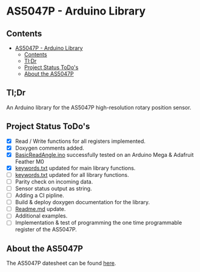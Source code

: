 # AS5047P - Arduino Library

## Contents

- [AS5047P - Arduino Library](#as5047p---arduino-library)
  - [Contents](#contents)
  - [Tl;Dr](#tldr)
  - [Project Status ToDo's](#project-status-todos)
  - [About the AS5047P](#about-the-as5047p)

## Tl;Dr
An Arduino library for the AS5047P high-resolution rotary position sensor.

## Project Status ToDo's

- [X] Read / Write functions for all registers implemented.
- [X] Doxygen comments added.
- [X] [BasicReadAngle.ino](examples/BasicReadAngle/BasicReadAngle.ino) successfully tested on an Arduino Mega & Adafruit Feather M0
- [X] [keywords.txt](keywords.txt) updated for main library functions.
- [ ] [keywords.txt](keywords.txt) updated for all library functions.
- [ ] Parity check on incoming data.
- [ ] Sensor status output as string.
- [ ] Adding a CI pipline.
- [ ] Build & deploy doxygen documentation for the library.
- [ ] [Readme.md](README.md) update.
- [ ] Additional examples.
- [ ] Implementation & test of programming the one time programmable register of the AS5047P.

## About the AS5047P

The AS5047P datesheet can be found [here](https://ams.com/documents/20143/36005/AS5047P_DS000324_2-00.pdf/a7d44138-51f1-2f6e-c8b6-2577b369ace8).
